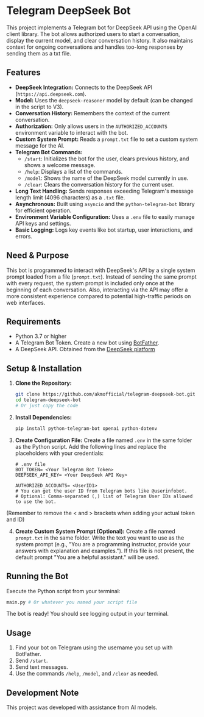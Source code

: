 # Telegram DeepSeek Bot

This project implements a Telegram bot for DeepSeek API using the OpenAI client library. The bot allows authorized users to start a conversation, display the current model, and clear conversation history. It also maintains context for ongoing conversations and handles too-long responses by sending them as a txt file.

## Features

* **DeepSeek Integration:** Connects to the DeepSeek API (`https://api.deepseek.com`).
* **Model:** Uses the `deepseek-reasoner` model by default (can be changed in the script to V3).
* **Conversation History:** Remembers the context of the current conversation.
* **Authorization:** Only allows users in the `AUTHORIZED_ACCOUNTS` environment variable to interact with the bot.
* **Custom System Prompt:** Reads a `prompt.txt` file to set a custom system message for the AI. 
* **Telegram Bot Commands:**
    * `/start`: Initializes the bot for the user, clears previous history, and shows a welcome message.
    * `/help`: Displays a list of the commands.
    * `/model`: Shows the name of the DeepSeek model currently in use.
    * `/clear`: Clears the conversation history for the current user.
* **Long Text Handling:** Sends responses exceeding Telegram's message length limit (4096 characters) as a `.txt` file.
* **Asynchronous:** Built using `asyncio` and the `python-telegram-bot` library for efficient operation.
* **Environment Variable Configuration:** Uses a `.env` file to easily manage API keys and settings.
* **Basic Logging:** Logs key events like bot startup, user interactions, and errors.

## Need & Purpose

This bot is programmed to interact with DeepSeek's API by a single system prompt loaded from a file (`prompt.txt`). Instead of sending the same prompt with every request, the system prompt is included only once at the beginning of each conversation. Also, interacting via the API may offer a more consistent experience compared to potential high-traffic periods on web interfaces.

## Requirements

* Python 3.7 or higher
* A Telegram Bot Token. Create a new bot using [BotFather](https://t.me/BotFather).
* A DeepSeek API. Obtained from the [DeepSeek platform](https://platform.deepseek.com/)

## Setup & Installation

1.  **Clone the Repository:**
    ```bash
    git clone https://github.com/akmofficial/telegram-deepseek-bot.git
    cd telegram-deepseek-bot
    # Or just copy the code
    ```

2.  **Install Dependencies:**
    ```bash
    pip install python-telegram-bot openai python-dotenv
    ```

3.  **Create Configuration File:**
    Create a file named `.env` in the same folder as the Python script. Add the following lines and replace the placeholders with your credentials:
    ```dotenv
    # .env file
    BOT_TOKEN= <Your Telegram Bot Token>
    DEEPSEEK_API_KEY= <Your DeepSeek API Key>

    AUTHORIZED_ACCOUNTS= <UserID1>
    # You can get the user ID from Telegram bots like @userinfobot.
    # Optional: Comma-separated (,) list of Telegram User IDs allowed to use the bot.
    ```
(Remember to remove the < and > brackets when adding your actual token and ID)

4.  **Create Custom System Prompt (Optional):**
    Create a file named `prompt.txt` in the same folder. Write the text you want to use as the system prompt (e.g., "You are a programming instructor, provide your answers with explanation and examples."). If this file is not present, the default prompt "You are a helpful assistant." will be used.

## Running the Bot

Execute the Python script from your terminal:

```bash
main.py # Or whatever you named your script file
```

The bot is ready! You should see logging output in your terminal.

## Usage

1.  Find your bot on Telegram using the username you set up with BotFather.
2.  Send `/start`. 
3.  Send text messages.
4.  Use the commands `/help`, `/model`, and `/clear` as needed.

## Development Note

This project was developed with assistance from AI models.

